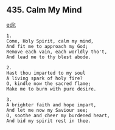 
## 435.  Calm My Mind
[edit](https://docs.google.com/document/d/1hipa4bGqal2YBOwvZjIK9ursvJk%2D9Xh3/edit?mode=html)



    1.
    Come, Holy Spirit, calm my mind,
    And fit me to approach my God;
    Remove each vain, each worldly tho't,
    And lead me to thy blest abode.

    2.
    Hast thou imparted to my soul
    A living spark of holy fire?
    O, kindle now the sacred flame;
    Make me to burn with pure desire.

    3.
    A brighter faith and hope impart,
    And let me now my Saviour see;
    O, soothe and cheer my burdened heart,
    And bid my spirit rest in thee.
